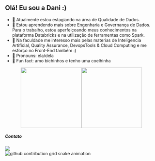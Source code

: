 ## Olá! Eu sou a Dani :)


- 🪩 Atualmente estou estagiando na área de Qualidade de Dados.
- 🐛 Estou aprendendo mais sobre Engenharia e Governança de Dados. Para o trabalho, estou aperfeiçoando meus conhecimentos na plataforma Databricks e na utilização de ferramentas como Spark.
- 🦋  Na faculdade me interesso mais pelas materias de Inteligencia Artificial, Quality Assurance, DevopsTools & Cloud Computing e me esforço no Front-End também :)
- 🦉 Pronouns: ela/dela
- 🐇 Fun fact: amo bichinhos e tenho uma coelhinha



<div style="display: flex; justify-content: center; align-items: center;">
  <a href="https://github.com/vargasdani/github-readme-stats">
    <img height=200 align="center" src="https://github-readme-stats.vercel.app/api?username=vargasdani&show_icons=true&theme=radical&hide_rank=true&count_private=true" />
  </a>
  <a href="https://github.com/vargasdani/convoychat">
    <img height=200 align="center" src="https://github-readme-stats.vercel.app/api/top-langs?username=vargasdani&layout=compact&langs_count=8&card_width=320&theme=radical" />
  </a>
</div>


  ##### Contato
 
<div> 
  <a href="https://www.linkedin.com/in/daniele-vargas-067999222/" target="_blank"><img src="https://img.shields.io/badge/-LinkedIn-%230077B5?style=for-the-badge&logo=linkedin&logoColor=white" target="_blank"></a> 
</div>

<picture>
  <source media="(prefers-color-scheme: dark)" srcset="https://raw.githubusercontent.com/YourUser/vargasdani/output/github-contribution-grid-snake-dark.svg">
  <source media="(prefers-color-scheme: light)" srcset="https://raw.githubusercontent.com/YourUser/vargasdani/output/github-contribution-grid-snake.svg">
  <img alt="github contribution grid snake animation" src="https://raw.githubusercontent.com/YourUser/vargasdani/output/github-contribution-grid-snake.svg">
</picture>
